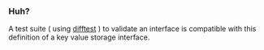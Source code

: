 ### Huh?

A test suite ( using [difftest](https://www.npmjs.com/package/difftest-runner) )
to validate an interface is compatible with this definition of a key value
storage interface.
